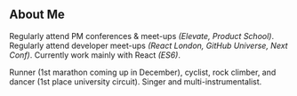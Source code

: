 ## About Me

Regularly attend PM conferences & meet-ups _(Elevate, Product School)_. Regularly attend developer meet-ups _(React London, GitHub Universe, Next Conf)_. Currently work mainly with React _(ES6)_.

Runner (1st marathon coming up in December), cyclist, rock climber, and dancer (1st place university circuit). Singer and multi-instrumentalist.